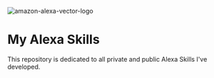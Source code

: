 ![amazon-alexa-vector-logo](https://user-images.githubusercontent.com/32913906/89046944-11d9ef00-d324-11ea-8af8-36db9ccad203.png)


# My Alexa Skills

This repository is dedicated to all private and public Alexa Skills I've developed.

